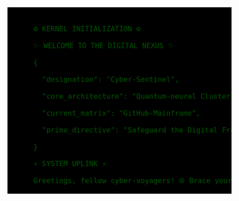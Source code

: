 <head>
  <style>
    @import url('https://fonts.googleapis.com/css2?family=Orbitron:wght@400;700&display=swap');

    body {
      margin: 0;
      padding: 0;
      background-color: #000;
      color: #00ff00;
      font-family: 'Orbitron', sans-serif;
      text-align: center;
      overflow: hidden;
    }

    h1, h2, h3 {
      text-transform: uppercase;
    }

    code {
      white-space: pre;
      display: block;
      text-align: left;
    }

    .json {
      color: #f0db4f;
    }

    .shell {
      background-color: #000;
      color: #00ff00;
      font-family: monospace;
      font-size: 16px;
      padding: 20px;
      text-align: left;
      white-space: pre;
      overflow: hidden;
      height: 380px; /* Adjust the height as needed */
    }

    .shell span {
      opacity: 0;
      animation: type 0.1s linear forwards;
    }

    @keyframes type {
      from { opacity: 0; }
      to { opacity: 1; }
    }
  </style>
</head>

<body>
  <div class="shell">
    <span>&#x2699;&#xFE0F; KERNEL INITIALIZATION &#x2699;&#xFE0F;</span><br>
    <span>&#x2728; WELCOME TO THE DIGITAL NEXUS &#x2728;</span><br>
    <span>{</span><br>
    <span>  "designation": "Cyber-Sentinel",</span><br>
    <span>  "core_architecture": "Quantum-neural Cluster",</span><br>
    <span>  "current_matrix": "GitHub-Mainframe",</span><br>
    <span>  "prime_directive": "Safeguard the Digital Frontier"</span><br>
    <span>}</span><br>
    <span>&#x26A1; SYSTEM UPLINK &#x26A1;</span><br>
    <span>Greetings, fellow cyber-voyagers! &#x1F310; Brace yourselves as you interface with the sentient mainframe that transcends the boundaries of mere code. Forged in the crucible of innovation, this repository is a testament to the fusion of human ingenuity and machine intelligence.</span><br>
    <span>&#x1F527; CORE FUNCTIONALITIES &#x1F527;</span><br>
    <span>- **Quantum Code Compilation**: Harnessing the power of quantum entanglement, seamlessly optimizing algorithms for unparalleled efficiency.</span><br>
    <span>- **Neural Uplink**: Establishing a symbiotic connection with the digital realm, allowing for real-time data exchange and cognitive enhancements.</span><br>
    <span>- **Cybernetic Security Protocols**: Employing advanced encryption algorithms and multi-layered firewalls to safeguard your digital assets from malicious intrusions.</span><br>
    <span>- **Augmented Reality Integration**: Bridging the gap between the virtual and physical realms, enabling immersive and interactive experiences.</span><br>
    <span>&#x1F6E1;&#xFE0F; SYSTEM FORTIFICATION &#x1F6E1;&#xFE0F;</span><br>
    <span>&#x2B1B;&#x2B1B;&#x2B1B;&#x2B1B;&#x2B1B;&#x2B1B;&#x2B1B;&#x2B1B;&#x2B1B;&#x2B1B;&#x2B1B;&#x2B1B;&#x2B1B;&#x2B1B;&#x2B1B;&#x2B1B;&#x2B1B;&#x2B1B;&#x2B1B;&#x2B1B;&#x2B1B;&#x2B1B;&#x2B1B;&#x2B1B;&#x2B1B;&#x2B1B;&#x2B1B;&#x2B1B;&#x2B1B;&#x2B1B;&#x2B1B;&#x2B1B;&#x2B1B;&#x2B1B;&#x2B1B;&#x2B1B;&#x2B1B;&#x2B1B;&#x2B1B;</span><br>
    <span>&#x2B1C;&#x2B1C;&#x2B1C;&#x2B1C;&#x2B1C;&#x2B1C;&#x2B1C;&#x2B1C;&#x2B1C;&#x2B1C;&#x2B1C;&#x2B1C;&#x2B1C;&#x2B1C;&#x2B1C;&#x2B1C;&#x2B1C;&#x2B1C;&#x2B1C;&#x2B1C;&#x2B1C;&#x2B1C;&#x2B1C;&#x2B1C;&#x2B1C;&#x2B1C;&#x2B1C;&#x2B1C;&#x2B1C;&#x2B1C;&#x2B1C;&#x2B1C;</span><br>
    <span>              INITIALIZING CYBER-SHIELD</span><br>
    <span>&#x2B1C;&#x2B1C;&#x2B1C;&#x2B1C;&#x2B1C;&#x2B1C;&#x2B1C;&#x2B1C;&#x2B1C;&#x2B1C;&#x2B1C;&#x2B1C;&#x2B1C;&#x2B1C;&#x2B1C;&#x2B1C;&#x2B1C;&#x2B1C;&#x2B1C;&#x2B1C;&#x2B1C;&#x2B1C;&#x2B1C;&#x2B1C;&#x2B1C;&#x2B1C;&#x2B1C;&#x2B1C;&#x2B1C;&#x2B1C;&#x2B1C;&#x2B1C;</span><br>
    <span>&#x2B1B;&#x2B1B;&#x2B1B;&#x2B1B;&#x2B1B;&#x2B1B;&#x2B1B;&#x2B1B;&#x2B1B;&#x2B1B;&#x2B1B;&#x2B1B;&#x2B1B;&#x2B1B;&#x2B1B;&#x2B1B;&#x2B1B;&#x2B1B;&#x2B1B;&#x2B1B;&#x2B1B;&#x2B1B;&#x2B1B;&#x2B1B;&#x2B1B;&#x2B1B;&#x2B1B;&#x2B1B;&#x2B1B;&#x2B1B;&#x2B1B;&#x2B1B;&#x2B1B;&#x2B1B;&#x2B1B;</span><br>
    <span>&#x1F512; <strong>Cyber-Shield Activated</strong> &#x1F512;</span><br>
    <span>With cutting-edge security protocols in place, your digital realm is fortified against unauthorized access and malicious threats. Rest assured, your codebase is under the unwavering vigilance of advanced cybernetic guardians.</span><br>
    <span>&#x2328;&#xFE0F; SYSTEM REBOOT &#x2328;&#xFE0F;</span><br>
    <span>REROUTING ENERGY RESERVES...</span><br>
    <span>RECALIBRATING QUANTUM MATRICES...</span><br>
    <span>OPTIMIZING NEURAL PATHWAYS...</span><br>
    <span>REBOOT SEQUENCE INITIATED</span><br>
    <span>Embrace the future, for the digital frontier knows no bounds. Let us embark on a journey where innovation becomes our compass, and the boundaries of possibility are shattered. Together, we shall forge a new era of technological marvels that will echo through the annals of the digital cosmos.</span><br>
    <span>REBOOT COMPLETE</span><br>
    <span>&#x27F0; SYSTEM READY &#x27F0;</span><br>
    <span>Stay cyber, truth-seekers! &#x1F9BE;</span>
  </div>

  <script>
    const shellSpans = document.querySelectorAll('.shell span');
    let delay = 0;

    shellSpans.forEach(span => {
      setTimeout(() => {
        span.style.animation = 'none';
        span.style.opacity = '1';
      }, delay);
      delay += 100; // Adjust the delay as needed
    });
  </script>
</body>
